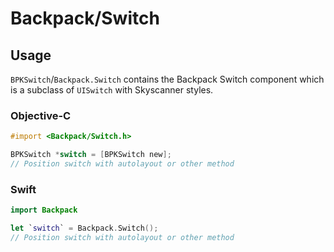 # Backpack/Switch

## Usage

`BPKSwitch`/`Backpack.Switch` contains the Backpack Switch component which is a subclass of `UISwitch` with Skyscanner styles.


### Objective-C

```objective-c
#import <Backpack/Switch.h>

BPKSwitch *switch = [BPKSwitch new];
// Position switch with autolayout or other method
```

### Swift

```swift
import Backpack

let `switch` = Backpack.Switch();
// Position switch with autolayout or other method
```
